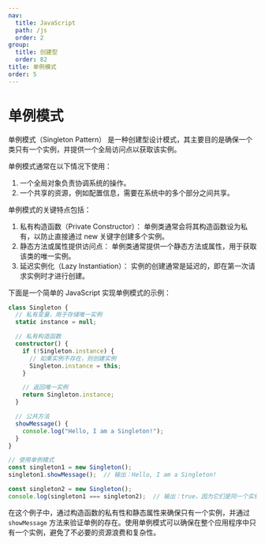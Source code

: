```yaml
---
nav:
  title: JavaScript
  path: /js
  order: 2
group:
  title: 创建型
  order: 82
title: 单例模式
order: 5
---
```


# 单例模式

单例模式（Singleton Pattern） 是一种创建型设计模式，其主要目的是确保一个类只有一个实例，并提供一个全局访问点以获取该实例。

单例模式通常在以下情况下使用：

1. 一个全局对象负责协调系统的操作。
2. 一个共享的资源，例如配置信息，需要在系统中的多个部分之间共享。

单例模式的关键特点包括：

1. 私有构造函数（Private Constructor）： 单例类通常会将其构造函数设为私有，以防止直接通过 new 关键字创建多个实例。
2. 静态方法或属性提供访问点： 单例类通常提供一个静态方法或属性，用于获取该类的唯一实例。
3. 延迟实例化（Lazy Instantiation）： 实例的创建通常是延迟的，即在第一次请求实例时才进行创建。

下面是一个简单的 JavaScript 实现单例模式的示例：

```typescript
class Singleton {
  // 私有变量，用于存储唯一实例
  static instance = null;

  // 私有构造函数
  constructor() {
    if (!Singleton.instance) {
      // 如果实例不存在，则创建实例
      Singleton.instance = this;
    }

    // 返回唯一实例
    return Singleton.instance;
  }

  // 公共方法
  showMessage() {
    console.log("Hello, I am a Singleton!");
  }
}

// 使用单例模式
const singleton1 = new Singleton();
singleton1.showMessage();  // 输出：Hello, I am a Singleton!

const singleton2 = new Singleton();
console.log(singleton1 === singleton2);  // 输出：true，因为它们是同一个实例
```

在这个例子中，通过构造函数的私有性和静态属性来确保只有一个实例，并通过 `showMessage` 方法来验证单例的存在。使用单例模式可以确保在整个应用程序中只有一个实例，避免了不必要的资源浪费和复杂性。